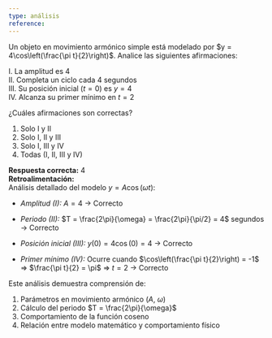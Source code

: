 ```yaml
---
type: análisis
reference:
---
```


Un objeto en movimiento armónico simple está modelado por $y = 4\cos\left(\frac{\pi t}{2}\right)$. Analice las siguientes afirmaciones:

I. La amplitud es $4$  
II. Completa un ciclo cada $4$ segundos  
III. Su posición inicial ($t=0$) es $y=4$  
IV. Alcanza su primer mínimo en $t=2$  

¿Cuáles afirmaciones son correctas?

1. Solo I y II  
2. Solo I, II y III  
3. Solo I, III y IV  
4. Todas (I, II, III y IV)  

**Respuesta correcta:** 4  
**Retroalimentación:**  
Análisis detallado del modelo $y = A\cos(\omega t)$:

- *Amplitud (I):* $A = 4$ → Correcto
  
- *Periodo (II):* $T = \frac{2\pi}{\omega} = \frac{2\pi}{\pi/2} = 4$ segundos → Correcto
    
- *Posición inicial (III):* $y(0) = 4\cos(0) = 4$ → Correcto
  
- *Primer mínimo (IV):* Ocurre cuando $\cos\left(\frac{\pi t}{2}\right) = -1$ ⇒ $\frac{\pi t}{2} = \pi$ ⇒ $t=2$ → Correcto
  

Este análisis demuestra comprensión de:
1. Parámetros en movimiento armónico ($A$, $\omega$)
2. Cálculo del periodo $T = \frac{2\pi}{\omega}$
3. Comportamiento de la función coseno
4. Relación entre modelo matemático y comportamiento físico
